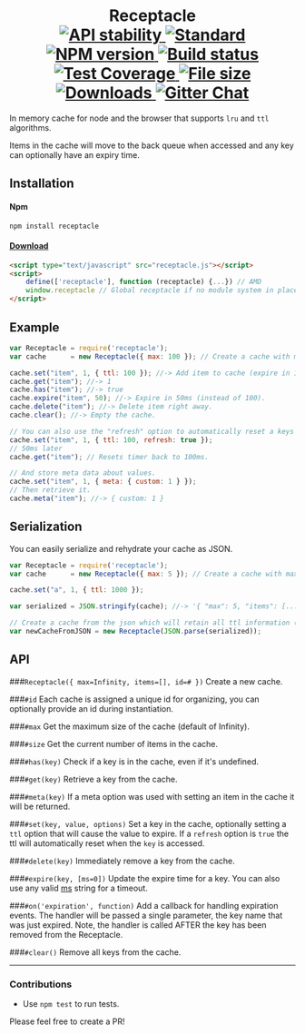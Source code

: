 <h1 align="center">
  <!-- Logo -->
  Receptacle

  <br/>

  <!-- Stability -->
  <a href="https://nodejs.org/api/documentation.html#documentation_stability_index">
    <img src="https://img.shields.io/badge/stability-stable-brightgreen.svg?style=flat-square" alt="API stability"/>
  </a>
  <!-- Standard -->
  <a href="https://github.com/feross/standard">
    <img src="https://img.shields.io/badge/code%20style-standard-brightgreen.svg?style=flat-square" alt="Standard"/>
  </a>
  <!-- NPM version -->
  <a href="https://npmjs.org/package/receptacle">
    <img src="https://img.shields.io/npm/v/receptacle.svg?style=flat-square" alt="NPM version"/>
  </a>
  <!-- Travis build -->
  <a href="https://travis-ci.org/DylanPiercey/receptacle">
  <img src="https://img.shields.io/travis/DylanPiercey/receptacle.svg?style=flat-square" alt="Build status"/>
  </a>
  <!-- Coveralls coverage -->
  <a href="https://coveralls.io/github/DylanPiercey/receptacle">
    <img src="https://img.shields.io/coveralls/DylanPiercey/receptacle.svg?style=flat-square" alt="Test Coverage"/>
  </a>
  <!-- File size -->
  <a href="https://github.com/DylanPiercey/receptacle/blob/master/dist/receptacle.js">
    <img src="https://badge-size.herokuapp.com/DylanPiercey/receptacle/master/dist/receptacle.js?style=flat-square" alt="File size"/>
  </a>
  <!-- Downloads -->
  <a href="https://npmjs.org/package/receptacle">
    <img src="https://img.shields.io/npm/dm/receptacle.svg?style=flat-square" alt="Downloads"/>
  </a>
  <!-- Gitter chat -->
  <a href="https://gitter.im/DylanPiercey/receptacle">
    <img src="https://img.shields.io/gitter/room/DylanPiercey/receptacle.svg?style=flat-square" alt="Gitter Chat"/>
  </a>
</h1>

In memory cache for node and the browser that supports `lru` and `ttl` algorithms.

Items in the cache will move to the back queue when accessed and any key can optionally have an expiry time.

## Installation


#### Npm
```console
npm install receptacle
```

#### [Download](https://raw.githubusercontent.com/DylanPiercey/receptacle/master/dist/receptacle.js)
```html
<script type="text/javascript" src="receptacle.js"></script>
<script>
    define(['receptacle'], function (receptacle) {...}) // AMD
    window.receptacle // Global receptacle if no module system in place.
</script>
```

## Example

```js
var Receptacle = require('receptacle');
var cache      = new Receptacle({ max: 100 }); // Create a cache with max 100 items.

cache.set("item", 1, { ttl: 100 }); //-> Add item to cache (expire in 100ms).
cache.get("item"); //-> 1
cache.has("item"); //-> true
cache.expire("item", 50); //-> Expire in 50ms (instead of 100).
cache.delete("item"); //-> Delete item right away.
cache.clear(); //-> Empty the cache.

// You can also use the "refresh" option to automatically reset a keys expiration when accessed.
cache.set("item", 1, { ttl: 100, refresh: true });
// 50ms later
cache.get("item"); // Resets timer back to 100ms.

// And store meta data about values.
cache.set("item", 1, { meta: { custom: 1 } });
// Then retrieve it.
cache.meta("item"); //-> { custom: 1 }
```

## Serialization
You can easily serialize and rehydrate your cache as JSON.

```js
var Receptacle = require('receptacle');
var cache      = new Receptacle({ max: 5 }); // Create a cache with max 5 items.

cache.set("a", 1, { ttl: 1000 });

var serialized = JSON.stringify(cache); //-> '{ "max": 5, "items": [...] }'

// Create a cache from the json which will retain all ttl information (and remove any keys that have expired).
var newCacheFromJSON = new Receptacle(JSON.parse(serialized));

```

## API

###`Receptacle({ max=Infinity, items=[], id=# })`
Create a new cache.

###`#id`
Each cache is assigned a unique id for organizing, you can optionally provide an id during instantiation.

###`#max`
Get the maximum size of the cache (default of Infinity).

###`#size`
Get the current number of items in the cache.

###`#has(key)`
Check if a key is in the cache, even if it's undefined.

###`#get(key)`
Retrieve a key from the cache.

###`#meta(key)`
If a meta option was used with setting an item in the cache it will be returned.

###`#set(key, value, options)`
Set a key in the cache, optionally setting a `ttl` option that will cause the value to expire.
If a `refresh` option is `true` the ttl will automatically reset when the `key` is accessed.

###`#delete(key)`
Immediately remove a key from the cache.

###`#expire(key, [ms=0])`
Update the expire time for a key. You can also use any valid [ms](https://github.com/rauchg/ms.js) string for a timeout.

###`#on('expiration', function)`
Add a callback for handling expiration events. The handler will be passed a single parameter,
the key name that was just expired. Note, the handler is called AFTER the key has been removed
from the Receptacle.

###`#clear()`
Remove all keys from the cache.

---

### Contributions

* Use `npm test` to run tests.

Please feel free to create a PR!
